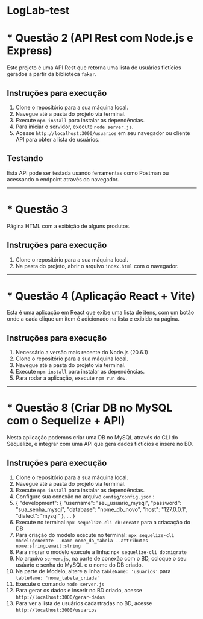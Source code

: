 # LogLab-test

# * Questão 2 (API Rest com Node.js e Express) 

Este projeto é uma API Rest que retorna uma lista de usuários fictícios gerados a partir da biblioteca `faker`.

## Instruções para execução

1. Clone o repositório para a sua máquina local.
2. Navegue até a pasta do projeto via terminal.
3. Execute `npm install` para instalar as dependências.
4. Para iniciar o servidor, execute `node server.js`.
5. Acesse `http://localhost:3000/usuarios` em seu navegador ou cliente API para obter a lista de usuários.

## Testando

Esta API pode ser testada usando ferramentas como Postman ou  acessando o endpoint através do navegador. 
_________________________________


# * Questão 3

Página HTML com a exibição de alguns produtos.

## Instruções para execução

1. Clone o repositório para a sua máquina local.
2. Na pasta do projeto, abrir o arquivo `index.html` com o navegador.
_________________________________   

# * Questão 4 (Aplicação React + Vite)

Esta é uma aplicação em React que exibe uma lista de itens, com um botão onde a cada clique um item é adicionado na lista e exibido na página.

## Instruções para execução

1. Necessário a versão mais recente do Node.js (20.6.1)
2. Clone o repositório para a sua máquina local.
3. Navegue até a pasta do projeto via terminal.
4. Execute `npm install` para instalar as dependências.
5. Para rodar a aplicação, execute `npm run dev`.
__________________________________

# * Questão 8 (Criar DB no MySQL com o Sequelize + API)

Nesta aplicação podemos criar uma DB no MySQL através do CLI do Sequelize, e integrar com uma API que gera dados fictícios e insere no BD.

## Instruções para execução

1. Clone o repositório para a sua máquina local.
2. Navegue até a pasta do projeto via terminal.
3. Execute `npm install` para instalar as dependências.
4. Configure sua conexão no arquivo `config/config.json` :
5. {
  "development": {
    "username": "seu_usuario_mysql",
    "password": "sua_senha_mysql",
    "database": "nome_db_novo",
    "host": "127.0.0.1",
    "dialect": "mysql"
  },
  ...
}
6. Execute no terminal `npx sequelize-cli db:create` para a criacação do DB
7. Para criação do modelo execute no terminal: `npx sequelize-cli model:generate --name nome_da_tabela --attributes nome:string,email:string`
8. Para migrar o modelo execute a linha: `npx sequelize-cli db:migrate`
9. No arquivo `server.js`, na parte de conexão com o BD, coloque o seu usúario e senha do MySQL e o nome do DB criado.
10. Na parte de Modelo, altere a linha `tableName: 'usuarios'` para `tableName: 'nome_tabela_criada'`
11. Execute o comando `node server.js`
12. Para gerar os dados e inserir no BD criado, acesse `http://localhost:3000/gerar-dados`
13. Para ver a lista de usuários cadastradas no BD, acesse `http://localhost:3000/usuarios`

